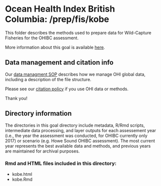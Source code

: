 # Ocean Health Index British Columbia: /prep/fis/kobe

This folder describes the methods used to prepare data for Wild-Capture Fisheries for the OHIBC assessment.

More information about this goal is available [here](http://ohi-science.org/goals/#food-provision).

## Data management and citation info

Our [data managment SOP](https://rawgit.com/OHI-Science/ohiprep/master/src/dataOrganization_SOP.html) describes how we manage OHI global data, including a description of the file structure.

Please see our [citation policy](http://ohi-science.org/citation-policy/) if you use OHI data or methods.

Thank you!

## Directory information

The directories in this goal directory include metadata, R/Rmd scripts, intermediate data processing, and layer outputs for each assessement year (i.e., the year the assessment was conducted, for OHIBC currently only 2017) or scenario (e.g. Howe Sound OHIBC assessment).  The most current year represents the best available data and methods, and previous years are maintained for archival purposes.

### Rmd and HTML files included in this directory:

* kobe.html
* kobe.Rmd
